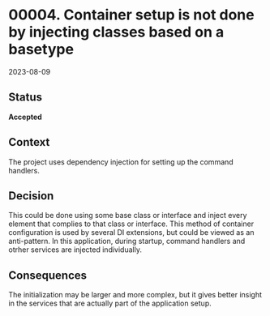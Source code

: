 # 00004. Container setup is not done by injecting classes based on a basetype

2023-08-09

## Status

__Accepted__

## Context

The project uses dependency injection for setting up the command handlers.

## Decision

This could be done using some base class or interface and inject every element that complies to that class or interface. This method of container configuration
is used by several DI extensions, but could be viewed as an anti-pattern. In this application, during startup, command handlers and otrher services are injected
individually.

## Consequences

The initialization may be larger and more complex, but it gives better insight in the services that are actually part of the application setup.
